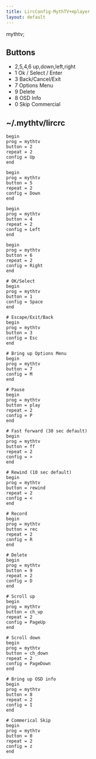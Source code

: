 ```yaml
---
title: LircConfig-MythTV+mplayer
layout: default
---
```


mythtv;

Buttons
-------

-   2,5,4,6 up,down,left,right
-   1 Ok / Select / Enter
-   3 Back/Cancel/Exit
-   7 Options Menu
-   9 Delete
-   8 OSD Info
-   0 Skip Commercial

~/.mythtv/lircrc
----------------

    begin
    prog = mythtv
    button = 2
    repeat = 2
    config = Up
    end

    begin
    prog = mythtv
    button = 5
    repeat = 2
    config = Down
    end

    begin
    prog = mythtv
    button = 4
    repeat = 2
    config = Left
    end

    begin
    prog = mythtv
    button = 6
    repeat = 2
    config = Right
    end

    # OK/Select
    begin
    prog = mythtv
    button = 1
    config = Space
    end

    # Escape/Exit/Back
    begin
    prog = mythtv
    button = 3
    config = Esc
    end

    # Bring up Options Menu
    begin
    prog = mythtv
    button = 7
    config = M
    end

    # Pause
    begin
    prog = mythtv
    button = play
    repeat = 2
    config = P
    end

    # Fast forward (30 sec default)
    begin
    prog = mythtv
    button = ff
    repeat = 2
    config = >
    end

    # Rewind (10 sec default)
    begin
    prog = mythtv
    button = rewind
    repeat = 2
    config = <
    end

    # Record
    begin
    prog = mythtv
    button = rec
    repeat = 2
    config = R
    end

    # Delete
    begin
    prog = mythtv
    button = 9
    repeat = 2
    config = D
    end

    # Scroll up
    begin
    prog = mythtv
    button = ch_up
    repeat = 2
    config = PageUp
    end

    # Scroll down
    begin
    prog = mythtv
    button = ch_down
    repeat = 2
    config = PageDown
    end

    # Bring up OSD info
    begin
    prog = mythtv
    button = 8
    repeat = 2
    config = I
    end

    # Commerical Skip
    begin
    prog = mythtv
    button = 0
    repeat = 2
    config = z
    end
